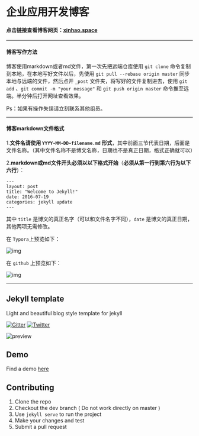 # 企业应用开发博客

#### 点击链接查看博客网页：[xinhao.space](https://zhang-yz.github.io/jekyll-project/)

------

#### 博客写作方法

博客使用markdown或者md文件，第一次先把远端仓库使用 `git clone` 命令复制到本地，在本地写好文件以后，先使用 `git pull --rebase origin master`	同步本地与远端的文件，然后点开 `_post` 文件夹，将写好的文件复制进去，使用 `git add` 、`git commit -m "your message"` 和 `git push origin master` 命令推至远端。半分钟后打开网址查看效果。

Ps：如果有操作失误请立刻联系其他组员。

------

#### 博客markdown文件格式

1.**文件名请使用 `YYYY-MM-DD-filename.md` 形式**，其中前面三节代表日期，后面是文件名称。（其中文件名称不是博文名称，日期也不是真正日期，格式正确就可以）

2.**markdown或md文件开头必须以以下格式开始**（**必须从第一行到第六行为以下六行**）：

```
---
layout: post
title: "Welcome to Jekyll!"
date: 2016-07-19
categories: jekyll update
---
```

其中 `title` 是博文的真正名字（可以和文件名字不同），`date` 是博文的真正日期，其他两项无需修改。

在 `Typora`上预览如下：

![img](./sample.jpg)

在 `github` 上预览如下：

![img](./sample2.jpg)



------

## Jekyll template

Light and beautiful blog style template for jekyll

[![Gitter](https://badges.gitter.im/nikrich/jekyll-slender-template.svg)](https://gitter.im/nikrich/jekyll-slender-template?utm_source=badge&utm_medium=badge&utm_campaign=pr-badge)
[![Twitter](https://img.shields.io/badge/Twitter-@slender_rich-blue.svg?style=flat)](https://twitter.com/slender_rich)

![preview](http://i.imgur.com/UzW9sxd.jpg)

## Demo
Find a demo [here](http://nikrich.github.io/jekyll-wing-template/#)

## Contributing

1. Clone the repo
2. Checkout the dev branch ( Do not work directly on master )
3. Use ```jekyll serve``` to run the project
4. Make your changes and test
5. Submit a pull request
